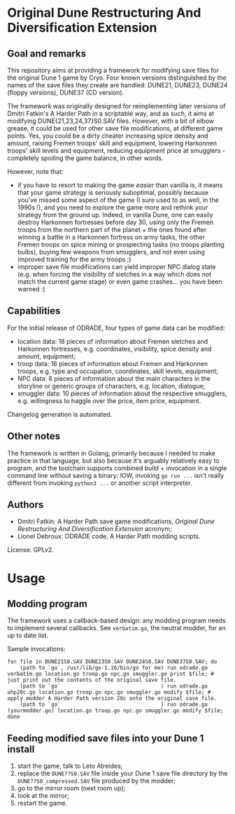 # Original Dune Restructuring And Diversification Extension

## Goal and remarks

This repository aims at providing a framework for modifying save files for the original Dune 1 game by Cryo. Four known versions distinguished by the names of the save files they create are handled: DUNE21, DUNE23, DUNE24 (floppy versions), DUNE37 (CD version).

The framework was originally designed for reimplementing later versions of Dmitri Fatkin's A Harder Path in a scriptable way, and as such, it aims at modifying DUNE{21,23,24,37}S0.SAV files. However, with a bit of elbow grease, it could be used for other save file modifications, at different game points. Yes, you *could* be a dirty cheater increasing spice density and amount, raising Fremen troops' skill and equipment, lowering Harkonnen troops' skill levels and equipment, reducing equipment price at smugglers - completely spoiling the game balance, in other words.

However, note that:
* if you have to resort to making the game *easier* than vanilla is, it means that your game strategy is seriously suboptimal, possibly because you've missed some aspect of the game (I sure used to as well, in the 1990s !), and you need to explore the game more and rethink your strategy from the ground up. Indeed, in vanilla Dune, one can easily destroy Harkonnen fortresses before day 30, using only the Fremen troops from the northern part of the planet + the ones found after winning a battle in a Harkonnen fortress on army tasks, the other Fremen troops on spice mining or prospecting tasks (no troops planting bulbs), buying few weapons from smugglers, and not even using improved training for the army troops ;)
* improper save file modifications can yield improper NPC dialog state (e.g. when forcing the visibility of sietches in a way which does not match the current game stage) or even game crashes... you have been warned :)

## Capabilities

For the initial release of ODRADE, four types of game data can be modified:
* location data: 18 pieces of information about Fremen sietches and Harkonnen fortresses, e.g. coordinates, visibility, spice density and amount, equipment;
* troop data: 16 pieces of information about Fremen and Harkonnen troops, e.g. type and occupation, coordinates, skill levels, equipment;
* NPC data: 8 pieces of information about the main characters in the storyline or generic groups of characters, e.g. location, dialogue;
* smuggler data: 10 pieces of information about the respective smugglers, e.g. willingness to haggle over the price, item price, equipment.

Changelog generation is automated.

## Other notes

The framework is written in Golang, primarily because I needed to make practice in that language, but also because it's arguably relatively easy to program, and the toolchain supports combined build + invocation in a single command line without saving a binary: IOW, invoking `go run ...` isn't really different from invoking `python3 ...`  or another script interpreter.

## Authors

* Dmitri Fatkin: A Harder Path save game modifications, *Original Dune Restructuring And Diversification Extension* acronym;
* Lionel Debroux: ODRADE code, A Harder Path modding scripts.

License: GPLv2.

# Usage

## Modding program

The framework uses a callback-based design: any modding program needs to implement several callbacks. See `verbatim.go`, the neutral modder, for an up to date list.

Sample invocations:

```
for file in DUNE21S0.SAV DUNE23S0.SAV DUNE24S0.SAV DUNE37S0.SAV; do
    (path to `go`, /usr/lib/go-1.16/bin/go for me) run odrade.go verbatim.go location.go troop.go npc.go smuggler.go print $file; # just print out the contents of the original save file.
    (path to `go`                                ) run odrade.go ahp20c.go location.go troop.go npc.go smuggler.go modify $file; # apply modder A Harder Path version 20c onto the original save file. 
    (path to `go`                                ) run odrade.go (yourmodder.go) location.go troop.go npc.go smuggler.go modify $file;
done
```

## Feeding modified save files into your Dune 1 install

1. start the game, talk to Leto Atreides;
2. replace the `DUNE??S0.SAV` file inside your Dune 1 save file directory by the `DUNE??S0_compressed.SAV` file produced by the modder;
3. go to the mirror room (next room up);
4. look at the mirror;
5. restart the game.
